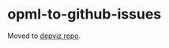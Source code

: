 # opml-to-github-issues

Moved to [depviz repo](https://github.com/moul/depviz/tree/master/tools/opml-to-github-issues).
